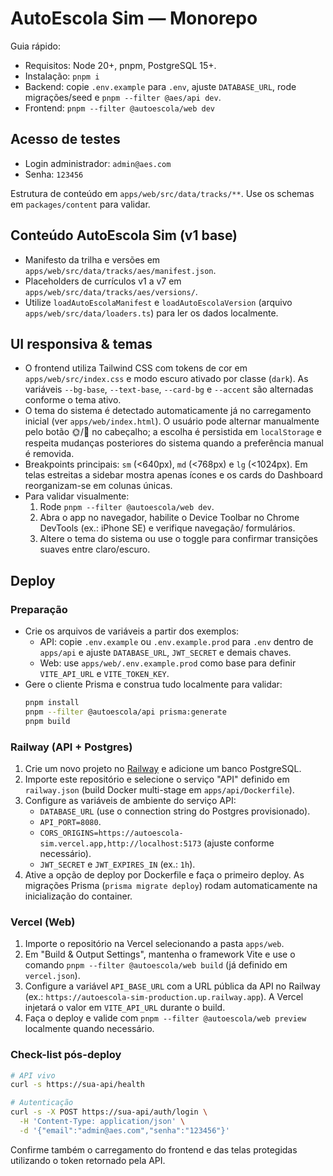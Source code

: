 # AutoEscola Sim — Monorepo

Guia rápido:
- Requisitos: Node 20+, pnpm, PostgreSQL 15+.
- Instalação: `pnpm i`
- Backend: copie `.env.example` para `.env`, ajuste `DATABASE_URL`, rode migrações/seed e `pnpm --filter @aes/api dev`.
- Frontend: `pnpm --filter @autoescola/web dev`

## Acesso de testes

- Login administrador: `admin@aes.com`
- Senha: `123456`

Estrutura de conteúdo em `apps/web/src/data/tracks/**`. Use os schemas em `packages/content` para validar.

## Conteúdo AutoEscola Sim (v1 base)
- Manifesto da trilha e versões em `apps/web/src/data/tracks/aes/manifest.json`.
- Placeholders de currículos v1 a v7 em `apps/web/src/data/tracks/aes/versions/`.
- Utilize `loadAutoEscolaManifest` e `loadAutoEscolaVersion` (arquivo `apps/web/src/data/loaders.ts`) para ler os dados localmente.

## UI responsiva & temas

- O frontend utiliza Tailwind CSS com tokens de cor em `apps/web/src/index.css` e modo escuro ativado por classe (`dark`). As variáveis `--bg-base`, `--text-base`, `--card-bg` e `--accent` são alternadas conforme o tema ativo.
- O tema do sistema é detectado automaticamente já no carregamento inicial (ver `apps/web/index.html`). O usuário pode alternar manualmente pelo botão 🌞/🌙 no cabeçalho; a escolha é persistida em `localStorage` e respeita mudanças posteriores do sistema quando a preferência manual é removida.
- Breakpoints principais: `sm` (<640px), `md` (<768px) e `lg` (<1024px). Em telas estreitas a sidebar mostra apenas ícones e os cards do Dashboard reorganizam-se em colunas únicas.
- Para validar visualmente:
  1. Rode `pnpm --filter @autoescola/web dev`.
  2. Abra o app no navegador, habilite o Device Toolbar no Chrome DevTools (ex.: iPhone SE) e verifique navegação/ formulários.
  3. Altere o tema do sistema ou use o toggle para confirmar transições suaves entre claro/escuro.

## Deploy

### Preparação

- Crie os arquivos de variáveis a partir dos exemplos:
  - API: copie `.env.example` ou `.env.example.prod` para `.env` dentro de `apps/api` e ajuste `DATABASE_URL`, `JWT_SECRET` e demais chaves.
  - Web: use `apps/web/.env.example.prod` como base para definir `VITE_API_URL` e `VITE_TOKEN_KEY`.
- Gere o cliente Prisma e construa tudo localmente para validar:
  ```bash
  pnpm install
  pnpm --filter @autoescola/api prisma:generate
  pnpm build
  ```

### Railway (API + Postgres)

1. Crie um novo projeto no [Railway](https://railway.app) e adicione um banco PostgreSQL.
2. Importe este repositório e selecione o serviço "API" definido em `railway.json` (build Docker multi-stage em `apps/api/Dockerfile`).
3. Configure as variáveis de ambiente do serviço API:
   - `DATABASE_URL` (use o connection string do Postgres provisionado).
   - `API_PORT=8080`.
   - `CORS_ORIGINS=https://autoescola-sim.vercel.app,http://localhost:5173` (ajuste conforme necessário).
   - `JWT_SECRET` e `JWT_EXPIRES_IN` (ex.: `1h`).
4. Ative a opção de deploy por Dockerfile e faça o primeiro deploy. As migrações Prisma (`prisma migrate deploy`) rodam automaticamente na inicialização do container.

### Vercel (Web)

1. Importe o repositório na Vercel selecionando a pasta `apps/web`.
2. Em "Build & Output Settings", mantenha o framework Vite e use o comando `pnpm --filter @autoescola/web build` (já definido em `vercel.json`).
3. Configure a variável `API_BASE_URL` com a URL pública da API no Railway (ex.: `https://autoescola-sim-production.up.railway.app`). A Vercel injetará o valor em `VITE_API_URL` durante o build.
4. Faça o deploy e valide com `pnpm --filter @autoescola/web preview` localmente quando necessário.

### Check-list pós-deploy

```bash
# API vivo
curl -s https://sua-api/health

# Autenticação
curl -s -X POST https://sua-api/auth/login \
  -H 'Content-Type: application/json' \
  -d '{"email":"admin@aes.com","senha":"123456"}'
```

Confirme também o carregamento do frontend e das telas protegidas utilizando o token retornado pela API.
